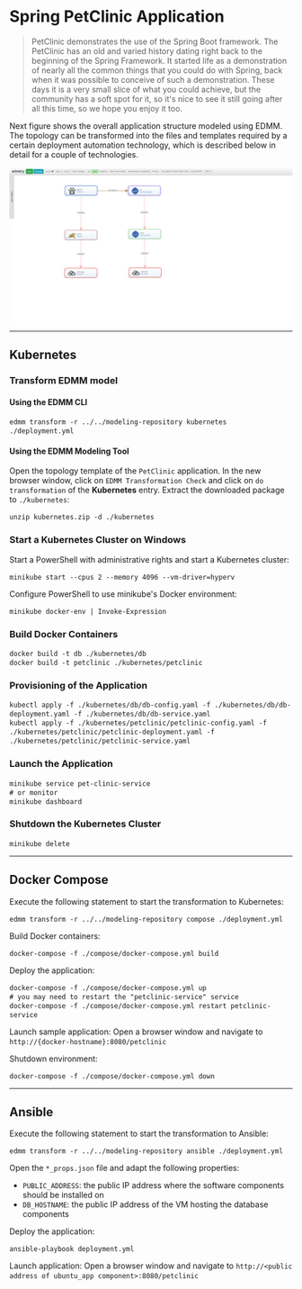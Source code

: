
# Spring PetClinic Application

> PetClinic demonstrates the use of the Spring Boot framework.
> The PetClinic has an old and varied history dating right back to the beginning of the Spring Framework.
> It started life as a demonstration of nearly all the common things that you could do with Spring, back when it was possible to conceive of such a demonstration.
> These days it is a very small slice of what you could achieve, but the community has a soft spot for it, so it's nice to see it still going after all this time, so we hope you enjoy it too.

Next figure shows the overall application structure modeled using EDMM.
The topology can be transformed into the files and templates required by a certain deployment automation technology, which is described below in detail for a couple of technologies.

![](../../docs/images/petclinic_topology.png)

---

## Kubernetes

### Transform EDMM model

#### Using the EDMM CLI

```shell
edmm transform -r ../../modeling-repository kubernetes ./deployment.yml
```

#### Using the EDMM Modeling Tool

Open the topology template of the `PetClinic` application.
In the new browser window, click on `EDMM Transformation Check` and click on `do transformation` of the **Kubernetes** entry.
Extract the downloaded package to `./kubernetes`:
```shell
unzip kubernetes.zip -d ./kubernetes
```

### Start a Kubernetes Cluster on Windows

Start a PowerShell with administrative rights and start a Kubernetes cluster:
```shell
minikube start --cpus 2 --memory 4096 --vm-driver=hyperv
```

Configure PowerShell to use minikube's Docker environment:
```shell
minikube docker-env | Invoke-Expression
```

### Build Docker Containers

```shell
docker build -t db ./kubernetes/db
docker build -t petclinic ./kubernetes/petclinic
```

### Provisioning of the Application

```shell
kubectl apply -f ./kubernetes/db/db-config.yaml -f ./kubernetes/db/db-deployment.yaml -f ./kubernetes/db/db-service.yaml
kubectl apply -f ./kubernetes/petclinic/petclinic-config.yaml -f ./kubernetes/petclinic/petclinic-deployment.yaml -f ./kubernetes/petclinic/petclinic-service.yaml
```

### Launch the Application

```shell
minikube service pet-clinic-service
# or monitor
minikube dashboard
```

### Shutdown the Kubernetes Cluster

```shell
minikube delete
```

---

## Docker Compose

Execute the following statement to start the transformation to Kubernetes:
```shell
edmm transform -r ../../modeling-repository compose ./deployment.yml
```

Build Docker containers:
```shell
docker-compose -f ./compose/docker-compose.yml build
```

Deploy the application:
```shell
docker-compose -f ./compose/docker-compose.yml up
# you may need to restart the "petclinic-service" service
docker-compose -f ./compose/docker-compose.yml restart petclinic-service
```

Launch sample application:
Open a browser window and navigate to `http://{docker-hostname}:8080/petclinic`

Shutdown environment:
```shell
docker-compose -f ./compose/docker-compose.yml down
```

---

## Ansible

Execute the following statement to start the transformation to Ansible:
```shell
edmm transform -r ../../modeling-repository ansible ./deployment.yml
```

Open the `*_props.json` file and adapt the following properties:
- `PUBLIC_ADDRESS`: the public IP address where the software components should be installed on
- `DB_HOSTNAME`: the public IP address of the VM hosting the database components

Deploy the application:
```shell
ansible-playbook deployment.yml
```

Launch application:
Open a browser window and navigate to `http://<public address of ubuntu_app component>:8080/petclinic`
